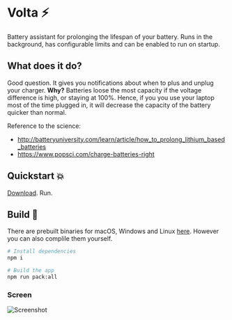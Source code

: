 # Volta ⚡️

Battery assistant for prolonging the lifespan of your battery. Runs in the background, has configurable limits and can be enabled to run on startup.

## What does it do?

Good question. It gives you notifications about when to plus and unplug your charger. **Why?** Batteries loose the most capacity if the voltage difference is high, or staying at 100%. Hence, if you you use your laptop most of the time plugged in, it will decrease the capacity of the battery quicker than normal.

Reference to the science:

- http://batteryuniversity.com/learn/article/how_to_prolong_lithium_based_batteries
- https://www.popsci.com/charge-batteries-right


## Quickstart 💥

[Download](https://github.com/CupCakeArmy/volta/releases). Run.

## Build 🔨

There are prebuilt binaries for macOS, Windows and Linux [here](https://github.com/CupCakeArmy/volta/releases). However you can also complile them yourself.

```bash
# Install dependencies
npm i

# Build the app
npm run pack:all
```

### Screen

![Screenshot](https://i.imgur.com/DX8mjRE.png)
